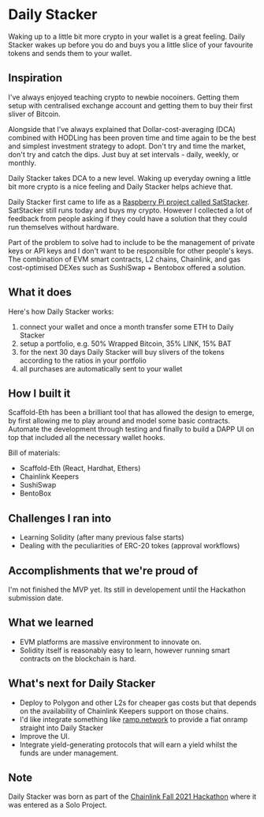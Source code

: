# Daily Stacker

Waking up to a little bit more crypto in your wallet is a great feeling. Daily Stacker wakes up before you do and buys you a little slice of your favourite tokens and sends them to your wallet.

## Inspiration

I've always enjoyed teaching crypto to newbie nocoiners. Getting them setup with centralised exchange account and getting them to buy their first sliver of Bitcoin.

Alongside that I've always explained that Dollar-cost-averaging (DCA) combined with HODLing has been proven time and time again to be the best and simplest investment strategy to adopt. Don't try and time the market, don't try and catch the dips. Just buy at set intervals - daily, weekly, or monthly.

Daily Stacker takes DCA to a new level. Waking up everyday owning a little bit more crypto is a nice feeling and Daily Stacker helps achieve that. 

Daily Stacker first came to life as a [Raspberry Pi project called SatStacker](https://github.com/ijonas/satstacker). SatStacker still runs today and buys my crypto. However I collected a lot of feedback from people asking if they could have a solution that they could run themselves without hardware.

Part of the problem to solve had to include to be the management of private keys or API keys and I don't want to be responsible for other people's keys. The combination of EVM smart contracts, L2 chains, Chainlink, and gas cost-optimised DEXes such as SushiSwap + Bentobox offered a solution.


## What it does

Here's how Daily Stacker works:

1. connect your wallet and once a month transfer some ETH to Daily Stacker
2. setup a portfolio, e.g. 50% Wrapped Bitcoin, 35% LINK, 15% BAT
3. for the next 30 days Daily Stacker will buy slivers of the tokens according to the ratios in your portfolio
4. all purchases are automatically sent to your wallet

## How I built it

Scaffold-Eth has been a brilliant tool that has allowed the design to emerge, by first allowing me to play around and model some basic contracts. Automate the development through testing and finally to build a DAPP UI on top that included all the necessary wallet hooks.

Bill of materials:
* Scaffold-Eth (React, Hardhat, Ethers)
* Chainlink Keepers
* SushiSwap 
* BentoBox

## Challenges I ran into

* Learning Solidity (after many previous false starts)
* Dealing with the peculiarities of ERC-20 tokes (approval workflows)

## Accomplishments that we're proud of

I'm not finished the MVP yet. Its still in developement until the Hackathon submission date.

## What we learned

* EVM platforms are massive environment to innovate on.
* Solidity itself is reasonably easy to learn, however running smart contracts on the blockchain is hard.

## What's next for Daily Stacker

* Deploy to Polygon and other L2s for cheaper gas costs but that depends on the availability of Chainlink Keepers support on those chains.
* I'd like integrate something like [ramp.network](https://ramp.network/) to provide a fiat onramp straight into Daily Stacker
* Improve the UI.
* Integrate yield-generating protocols that will earn a yield whilst the funds are under management.

## Note

Daily Stacker was born as part of the [Chainlink Fall 2021 Hackathon](https://chain.link/hackathon) where it was entered as a Solo Project.

